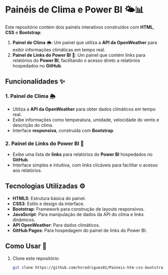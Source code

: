 # Painéis de Clima e Power BI 🌤️📊

Este repositório contém dois painéis interativos construídos com **HTML**, **CSS** e **Bootstrap**:

1. **Painel de Clima** 🌦️: Um painel que utiliza a **API da OpenWeather** para exibir informações climáticas em tempo real.
2. **Painel de Links do Power BI** 🔗: Um painel que contém links para relatórios do **Power BI**, facilitando o acesso direto a relatórios hospedados no **GitHub**.

## Funcionalidades ✨

### 1. Painel de Clima 🌦️
- Utiliza a **API da OpenWeather** para obter dados climáticos em tempo real.
- Exibe informações como temperatura, umidade, velocidade do vento e descrição do clima.
- Interface **responsiva**, construída com **Bootstrap**.

### 2. Painel de Links do Power BI 🔗
- Exibe uma lista de **links** para relatórios do **Power BI** hospedados no **GitHub**.
- Interface simples e intuitiva, com links clicáveis para facilitar o acesso aos relatórios.

## Tecnologias Utilizadas ⚙️

- **HTML5**: Estrutura básica do painel.
- **CSS3**: Estilo e design da interface.
- **Bootstrap**: Framework para construção de layouts responsivos.
- **JavaScript**: Para manipulação de dados da API do clima e links dinâmicos.
- **API OpenWeather**: Para dados climáticos.
- **GitHub Pages**: Para hospedagem do painel de links do Power BI.

## Como Usar 🚀

1. Clone este repositório:
   ```bash
   git clone https://github.com/hsrodrigues01/Paineis-htm-css-bootstrap.git
